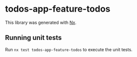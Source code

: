 # todos-app-feature-todos

This library was generated with [Nx](https://nx.dev).

## Running unit tests

Run `nx test todos-app-feature-todos` to execute the unit tests.
